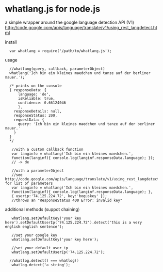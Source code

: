 whatlang.js for node.js 
===

a simple wrapper around the google language detection API (V1)
http://code.google.com/apis/language/translate/v1/using_rest_langdetect.html


install

      var whatlang = require('/path/to/whatlang.js');
      
usage

      //whatlang(query, callback, parameterObject)
      whatlang('Ich bin ein kleines maedchen und tanze auf der berliner mauer.');
      
      /* prints on the console
      { responseData: { 
          language: 'de',
          isReliable: true,
          confidence: 0.66124046
          },
        responseDetails: null,
        responseStatus: 200,
        requestData: { 
          query: 'Ich bin ein kleines maedchen und tanze auf der berliner mauer.' 
        } 
      }
      */
      
       //with a custom callback function 
       var langinfo = whatlang('Ich bin ein kleines maedchen.',
       function(langinf){ console.log(langinf.responseData.language); }); 
       // -> de
       
       //with a parameterObject
       //see http://code.google.com/apis/language/translate/v1/using_rest_langdetect.html#request_format for list of parameters
       var langinfo = whatlang('Ich bin ein kleines maedchen.',
       function(langinf){ console.log(langinf.responseData.language); },
       { userip:'74.125.224.72', key:'boguskey' });
       //throws an "ResponseStatus 400 Error: invalid key"
       
additional methods (suppot chaining)

       whatlang.setDefaultKey('your key here').setDefaultUserIp('74.125.224.72').detect('this is a very english english sentence');
       
       //set your google key
       whatlang.setDefaultKey('your key here');
       
       //set your default user ip
       whatlang.setDefaultUserIp('74.125.224.72');
       
      //whatlog.detect() === whatlog()
       whatlog.detect('a string');
       

      
      